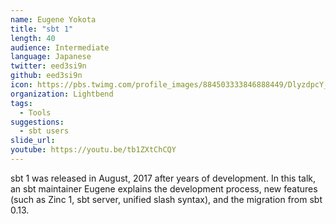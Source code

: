 ```yaml
---
name: Eugene Yokota
title: "sbt 1"
length: 40
audience: Intermediate
language: Japanese
twitter: eed3si9n
github: eed3si9n
icon: https://pbs.twimg.com/profile_images/884503333846888449/DlyzdpcY_400x400.jpg
organization: Lightbend
tags:
  - Tools
suggestions:
  - sbt users
slide_url: 
youtube: https://youtu.be/tb1ZXtChCQY
---
```

sbt 1 was released in August, 2017 after years of development.
In this talk, an sbt maintainer Eugene explains the development process, new features (such as Zinc 1, sbt server, unified slash syntax), and the migration from sbt 0.13.
